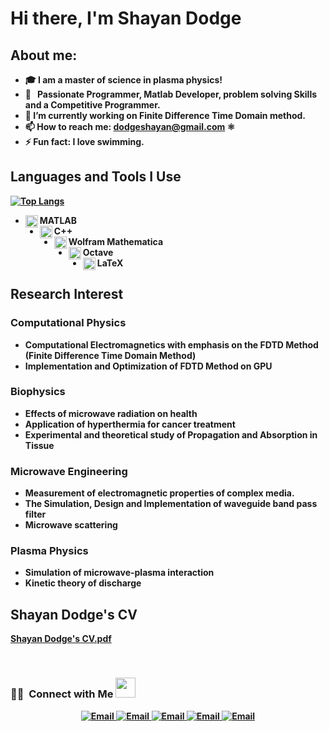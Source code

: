 # <b>Hi there, I'm Shayan Dodge
 
 
 ## About me:
- 🎓 I am a master of science in plasma physics!
- 💼 &nbsp; Passionate Programmer, Matlab Developer, problem solving Skills and a Competitive Programmer.
- 🔭 I’m currently working on Finite Difference Time Domain method.
- 📫 How to reach me: dodgeshayan@gmail.com ⚛️
- ⚡ Fun fact: I love swimming.
   
## Languages and Tools I Use
 [![Top Langs](https://github-readme-stats.vercel.app/api/top-langs/?username=ShayanDodge&langs_count=4)](https://github.com/ShayanDodge/github-readme-stats)
- <img align="left" alt="MATLAB" width="20px" src="https://upload.wikimedia.org/wikipedia/commons/2/21/Matlab_Logo.png" />  **MATLAB**
- <img align="left" alt="C++" width="20px" src="https://upload.wikimedia.org/wikipedia/commons/1/18/ISO_C%2B%2B_Logo.svg" />  **C++**
- <img align="left" alt="Wolfram Mathematica" width="20px" src="https://upload.wikimedia.org/wikipedia/commons/2/20/Mathematica_Logo.svg" /> **Wolfram Mathematica**
- <img align="left" alt="Octave" width="20px" src="https://upload.wikimedia.org/wikipedia/commons/6/6a/Gnu-octave-logo.svg" /> **Octave**
- <img align="left" alt="LaTeX" width="20px" src="https://simpleicons.org/icons/latex.svg"/>  **LaTeX**
   
   

 
## Research Interest
### Computational Physics
- Computational Electromagnetics with emphasis on the FDTD Method (Finite Difference Time Domain Method)
- Implementation and Optimization of FDTD Method on GPU
### Biophysics
- Effects of microwave radiation on health
- Application of hyperthermia for cancer treatment
- Experimental and theoretical study of Propagation and Absorption in Tissue
### Microwave Engineering
- Measurement of electromagnetic properties of complex media.
- The Simulation, Design and Implementation of waveguide band pass filter
- Microwave scattering
### Plasma Physics
- Simulation of microwave-plasma interaction
-  Kinetic theory of discharge  
## Shayan Dodge's CV
[Shayan Dodge's CV.pdf](https://github.com/ShayanDodge/ShayanDodge/files/8662201/Shayan.Dodge.s.CV.pdf)
  
 <br/>
<h3> 🤝🏻 &nbsp;Connect with Me <img src="https://github.com/TheDudeThatCode/TheDudeThatCode/blob/master/Assets/Handshake.gif" height="32px"> </h3>
<p align="center">
 <a href="https://www.researchgate.net/profile/Shayan-Dodge"><img alt="Email" src="https://img.shields.io/badge/ResearchGate-Shyan Dodge-blue?style=flat-square&logo=researchgate">
 <a href="https://www.linkedin.com/in/shayan-dodge-441453204/"><img alt="Email" src="https://img.shields.io/badge/Linkedin-Shyan Dodge-blue?style=flat-square&logo=linkedin">
  <a href="https://publons.com/researcher/4639653/shayan-dodge/"><img alt="Email" src="https://img.shields.io/badge/publons-Shyan Dodge-blue?style=flat-square&logo=publons">
   <a href="https://orcid.org/my-orcid?orcid=0000-0002-8323-2290"><img alt="Email" src="https://img.shields.io/badge/ORCID-0000 0002 8323 2290-blue?style=flat-square&logo=Orcid">
  <a href="mailto:dodgeshayan@gmail.com"><img alt="Email" src="https://img.shields.io/badge/Email-dodgeshayan@gmail.com-blue?style=flat-square&logo=gmail">
</a>
</p> 
